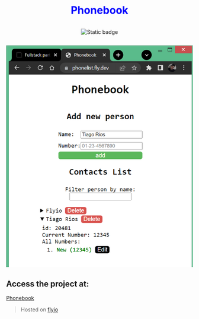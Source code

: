 <h1 style="text-align: center; color: blue; font-weight:bold">Phonebook</h1>

<div style="display: flex; gap: 10px; justify-content:center">

![Static badge](https://img.shields.io/badge/express-v.4.18.2-blue)

</div>

![Alt text](<Phonebook app.png>)

## Access the project at:

[Phonebook](https://phonelist.fly.dev/)

> Hosted on [flyio](https://fly.io/)